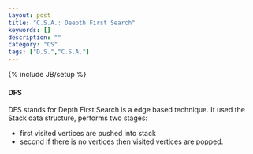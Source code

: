 ```yaml
---
layout: post
title: "C.S.A.: Deepth First Search"
keywords: []
description: ""
category: "CS"
tags: ["D.S.","C.S.A."]
---
```

{% include JB/setup %}

#### DFS
DFS stands for Depth First Search is a edge based technique. It used the Stack
data structure, performs two stages:
- first visited vertices are pushed into stack 
- second if there is no vertices then visited vertices are popped.


